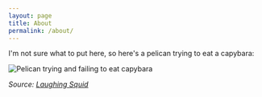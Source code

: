 ```yaml
---
layout: page
title: About
permalink: /about/
---
```


I'm not sure what to put here, so here's a pelican trying to eat a capybara:

![Pelican trying and failing to eat capybara](https://laughingsquid.com/wp-content/uploads/2021/01/Pelican-Tries-to-Eat-Capybaras.gif)

*Source: [Laughing Squid](https://laughingsquid.com/pelican-attempts-to-eat-capybara/)*
